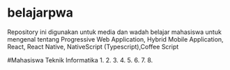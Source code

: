# belajarpwa
Repository ini digunakan untuk media dan wadah belajar mahasiswa untuk mengenal tentang Progressive Web Application, Hybrid Mobile Application, React, React Native, NativeScript (Typescript),Coffee Script

#Mahasiswa Teknik Informatika
1.
2.
3.
4. 
5.
6.
7.
8.
